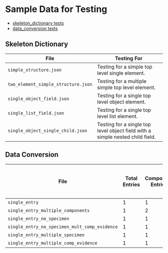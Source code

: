 # Sample Data for Testing

- [skeleton_dictionary tests](#skeleton-dictionary)
- [data_conversion tests](#data-conversion)

## Skeleton Dictionary

| File                          | Testing For                                                       |
|-------------------------------|-------------------------------------------------------------------|
| `simple_structure.json`       | Testing for a simple top level single element.          |
| `two_element_simple_structure.json` | Testing for a multiple simple top level element.  |
| `single_object_field.json`        | Testing for a single top level object element.                              |
| `single_list_field.json`      | Testing for a single top level list element.    |
| `single_object_single_child.json` | Testing for a single top level object field with a simple nested child field.  | 

## Data Conversion

| File                                              | Total Entries | Component<br>Entries | Specimen<br>Entries | Component Evidence<br>Source Entries | Top Level Evidence<br>Source Entries | Condition or<br>Exposure Agent |
|---------------------------------------------------|---------------|----------------------|---------------------|--------------------------------------|--------------------------------------|--------------------------------|
| `single_entry`                                    | 1             | 1                    | 1                   | 1                                    | 1                                    | Condition                      |
| `single_entry_multiple_components`                | 1             | 2                    | 1                   | 1                                    | 1                                    | Condition                      |
| `single_entry_no_specimen`                        | 1             | 1                    | 0                   | 1                                    | 1                                    | Condition                      |                  
| `single_entry_no_specimen_mult_comp_evidence`     | 1             | 1                    | 0                   | 2                                    | 1                                    | Condition                      |
| `single_entry_multiple_specimen`                  | 1             | 1                    | 2                   | 1                                    | 1                                    | Condition                      |
| `single_entry_multiple_comp_evidence`             | 1             | 1                    | 1                   | 2                                    | 1                                    | Condition                      | 